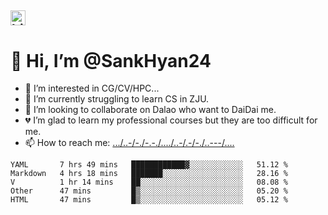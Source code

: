 ##  <img src="https://user-images.githubusercontent.com/1303154/88677602-1635ba80-d120-11ea-84d8-d263ba5fc3c0.gif" width="24px" alt="hi"> 
# 👋 Hi, I’m @SankHyan24
- 👀 I’m interested in CG/CV/HPC...
- 🌱 I’m currently struggling to learn CS in ZJU.
- 💞️ I’m looking to collaborate on Dalao who want to DaiDai me.
- 💔 I’m glad to learn my professional courses but they are too difficult for me.
- 📫 How to reach me: [.../..-/-./-.-./..../..-/.-/-./..---/....](mailto:sunchuan24@gmail.com)

<!---
SankHyan24/SankHyan24 is a ✨ special ✨ repository because its `README.md` (this file) appears on your GitHub profile.
You can click the Preview link to take a look at your changes.
--->
<!--START_SECTION:waka-->
```text
YAML       7 hrs 49 mins   ████████████▓░░░░░░░░░░░░   51.12 % 
Markdown   4 hrs 18 mins   ███████░░░░░░░░░░░░░░░░░░   28.16 % 
V          1 hr 14 mins    ██░░░░░░░░░░░░░░░░░░░░░░░   08.08 % 
Other      47 mins         █▒░░░░░░░░░░░░░░░░░░░░░░░   05.20 % 
HTML       47 mins         █▒░░░░░░░░░░░░░░░░░░░░░░░   05.12 % 
```
<!--END_SECTION:waka-->
